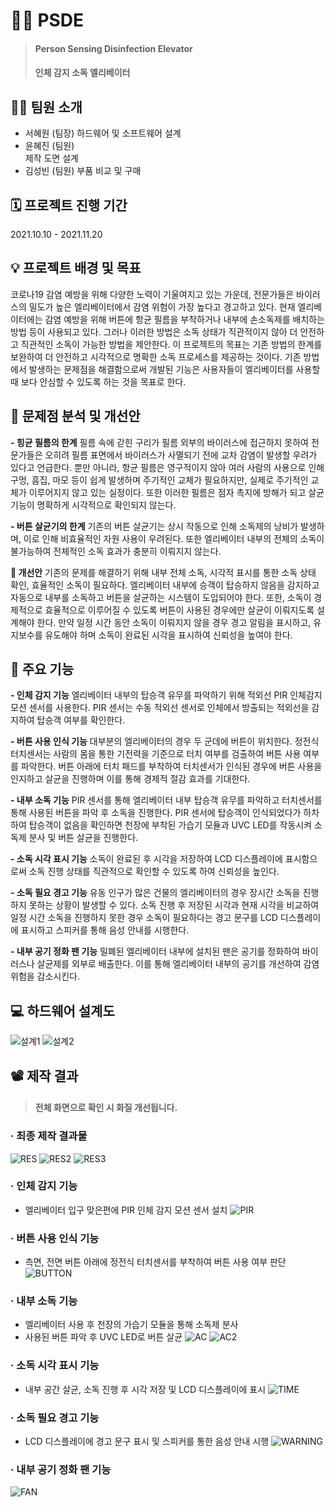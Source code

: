 #  🏃‍♀️ PSDE
>#### Person Sensing Disinfection Elevator
>#### 인체 감지 소독 엘리베이터

## 💁‍♀️ 팀원 소개 

- 서혜원 (팀장)
  하드웨어 및 소프트웨어 설계
- 윤혜진 (팀원)   
  제작 도면 설계
- 김성빈 (팀원) 
  부품 비교 및 구매

## 🗓 프로젝트 진행 기간
2021.10.10 - 2021.11.20

## 💡 프로젝트 배경 및 목표
코로나19 감염 예방을 위해 다양한 노력이 기울여지고 있는 가운데, 전문가들은 바이러스의 밀도가 높은 엘리베이터에서 감염 위험이 가장 높다고 경고하고 있다. 현재 엘리베이터에는 감염 예방을 위해 버튼에 항균 필름을 부착하거나 내부에 손소독제를 배치하는 방법 등이 사용되고 있다.  그러나 이러한 방법은 소독 상태가 직관적이지 않아 더 안전하고 직관적인 소독이 가능한 방법을 제안한다. 
이 프로젝트의 목표는 기존 방법의 한계를 보완하여 더 안전하고 시각적으로 명확한 소독 프로세스를 제공하는 것이다. 기존 방법에서 발생하는 문제점을 해결함으로써 개발된 기능은 사용자들이 엘리베이터를 사용할 때 보다 안심할 수 있도록 하는 것을 목표로 한다.

## 🚨 문제점 분석 및 개선안
 **- 힝균 필름의 한계**
 필름 속에 갇힌 구리가 필름 외부의 바이러스에 접근하지 못하여 전문가들은 오히려 필름 표면에서 바이러스가 사멸되기 전에 교차 감염이 발생할 우려가 있다고 언급한다. 뿐만 아니라, 항균 필름은 영구적이지 않아 여러 사람의 사용으로 인해 구멍, 흠집, 마모 등이 쉽게 발생하며 주기적인 교체가 필요하지만, 실제로 주기적인 교체가 이루어지지 않고 있는 실정이다. 또한 이러한 필름은 점자 촉지에 방해가 되고 살균 기능이 명확하게 시각적으로 확인되지 않는다.

**- 버튼 살균기의 한계**
기존의 버튼 살균기는 상시 작동으로 인해 소독제의 낭비가 발생하며, 이로 인해 비효율적인 자원 사용이 우려된다. 또한 엘리베이터 내부의 전체의 소독이 불가능하여 전체적인 소독 효과가 충분히 이뤄지지 않는다.

**🚨  개선안**
기존의 문제를 해결하기 위해 내부 전체 소독, 시각적 표시를 통한 소독 상태 확인, 효율적인 소독이 필요하다. 
엘리베이터 내부에 승객이 탑승하지 않음을 감지하고 자동으로 내부를 소독하고 버튼을 살균하는 시스템이 도입되어야 한다. 또한, 소독이 경제적으로 효율적으로 이루어질 수 있도록 버튼이 사용된 경우에만 살균이 이뤄지도록 설계해야 한다. 만약 일정 시간 동안 소독이 이뤄지지 않을 경우 경고 알림을 표시하고, 유지보수를 유도해야 하며 소독이 완료된 시각을 표시하여 신뢰성을 높여야 한다.  
 

## 📌 주요 기능
**- 인체 감지 기능**
엘리베이터 내부의 탑승객 유무를 파악하기 위해 적외선 PIR 인체감지 모션 센서를 사용한다. PIR 센서는 수동 적외선 센서로 인체에서 방출되는 적외선을 감지하여 탑승객 여부를 확인한다.

**- 버튼 사용 인식 기능**
대부분의 엘리베이터의 경우 두 군데에 버튼이 위치한다. 정전식 터치센서는 사람의 몸을 통한 기전력을 기준으로 터치 여부를 검출하여 버튼 사용 여부를 파악한다. 버튼 아래에 터치 패드를 부착하여 터치센서가 인식된 경우에 버튼 사용을 인지하고 살균을 진행하며 이를 통해 경제적 절감 효과를 기대한다. 

**- 내부 소독 기능**
PIR 센서를 통해 엘리베이터 내부 탑승객 유무를 파악하고 터치센서를 통해 사용된 버튼을 파악 후 소독을 진행한다. PIR 센서에 탑승객이 인식되었다가 하차하여 탑승객이 없음을 확인하면 천장에 부착된 가습기 모듈과 UVC LED를 작동시켜 소독제 분사 및 버튼 살균을 진행한다.

**- 소독 시각 표시 기능**
소독이 완료된 후 시각을 저장하여 LCD 디스플레이에 표시함으로써 소독 진행 상태를 직관적으로 확인할 수 있도록 하여 신뢰성을 높인다.

**- 소독 필요 경고 기능**
유동 인구가 많은 건물의 엘리베이터의 경우 장시간 소독을 진행하지 못하는 상황이 발생할 수 있다. 소독 진행 후 저장된 시각과 현재 시각을 비교하여 일정 시간 소독을 진행하지 못한 경우 소독이 필요하다는 경고 문구를 LCD 디스플레이에 표시하고 스피커를 통해 음성 안내를 시행한다.

**- 내부 공기 정화 팬 기능**
밀폐된 엘리베이터 내부에 설치된 팬은 공기를 정화하여 바이러스나 살균제를 외부로 배출한다. 이를 통해 엘리베이터 내부의 공기를 개선하여 감염 위험을 감소시킨다.

## 💻 하드웨어 설계도
![설계1](https://github.com/hye1w/PSDE/assets/105777703/f4e64d8f-e7c1-453f-85ab-5c8446a42127.jpg)
![설계2](https://github.com/hye1w/PSDE/assets/105777703/1bb4efac-c330-4485-9c63-1e093c784cf6.jpg)

## 📽️ 제작 결과
>#### 전체 화면으로 확인 시 화질 개선됩니다.

### · 최종 제작 결과물
![RES](https://github.com/hye1w/PSDE/assets/105777703/6034ae99-09e3-43ae-81ab-1c1a5301e5fe.jpg)
![RES2](https://github.com/hye1w/PSDE/assets/105777703/6ad19648-d8fb-483a-96ea-e7e68d14a578.jpg)
![RES3](https://github.com/hye1w/PSDE/assets/105777703/31ee5945-59f6-4b3d-a54e-740b3ccc5dfd.jpg)

### · 인체 감지 기능
- 엘리베이터 입구 맞은편에 PIR 인체 감지 모션 센서 설치
![PIR](https://github.com/hye1w/PSDE/assets/105777703/f282799a-5e1f-43c4-8892-2bd315afc322.jpg)

### · 버튼 사용 인식 기능
- 측면, 전면 버튼 아래에 정전식 터치센서를 부착하여 버튼 사용 여부 판단
![BUTTON](https://github.com/hye1w/PSDE/assets/105777703/bbcc5d05-c74c-4ae4-9c3f-df9a31d2f9a7.jpg)

### · 내부 소독 기능
- 엘리베이터 사용 후 천장의 가습기 모듈을 통해 소독제 분사
- 사용된 버튼 파악 후 UVC LED로 버튼 살균
![AC](https://github.com/hye1w/PSDE/assets/105777703/ed051f99-de8d-455b-8a9f-04d76a393a9e.jpg)
![AC2](https://github.com/hye1w/PSDE/assets/105777703/f82ee6d7-264c-4b14-8495-32c1fae102aa.jpg)

### · 소독 시각 표시 기능
- 내부 공간 살균, 소독 진행 후 시각 저장 및 LCD 디스플레이에 표시
![TIME](https://github.com/hye1w/PSDE/assets/105777703/d0826e18-c655-4ef9-99b7-b8c12322338b.jpg)

### · 소독 필요 경고 기능
- LCD 디스플레이에 경고 문구 표시 및 스피커를 통한 음성 안내 시행
![WARNING](https://github.com/hye1w/PSDE/assets/105777703/3b399de5-c664-49bb-ad76-a99a3a596dea.jpg)

### · 내부 공기 정화 팬 기능
![FAN](https://github.com/hye1w/PSDE/assets/105777703/fc8f47d4-c628-4c5e-8c2b-452bf87329fd.jpg)
